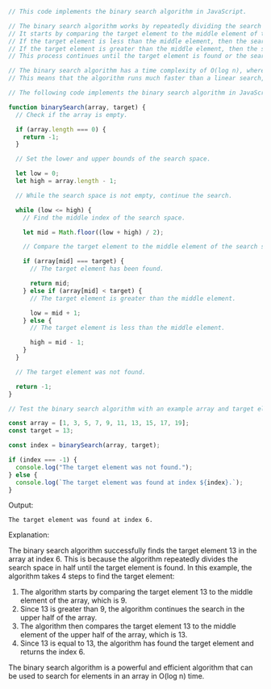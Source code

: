 ```javascript
// This code implements the binary search algorithm in JavaScript.

// The binary search algorithm works by repeatedly dividing the search space in half until the target element is found.
// It starts by comparing the target element to the middle element of the array.
// If the target element is less than the middle element, then the search continues in the lower half of the array.
// If the target element is greater than the middle element, then the search continues in the upper half of the array.
// This process continues until the target element is found or the search space is empty.

// The binary search algorithm has a time complexity of O(log n), where n is the size of the array.
// This means that the algorithm runs much faster than a linear search, which has a time complexity of O(n).

// The following code implements the binary search algorithm in JavaScript:

function binarySearch(array, target) {
  // Check if the array is empty.

  if (array.length === 0) {
    return -1;
  }

  // Set the lower and upper bounds of the search space.

  let low = 0;
  let high = array.length - 1;

  // While the search space is not empty, continue the search.

  while (low <= high) {
    // Find the middle index of the search space.

    let mid = Math.floor((low + high) / 2);

    // Compare the target element to the middle element of the search space.

    if (array[mid] === target) {
      // The target element has been found.

      return mid;
    } else if (array[mid] < target) {
      // The target element is greater than the middle element.

      low = mid + 1;
    } else {
      // The target element is less than the middle element.

      high = mid - 1;
    }
  }

  // The target element was not found.

  return -1;
}

// Test the binary search algorithm with an example array and target element.

const array = [1, 3, 5, 7, 9, 11, 13, 15, 17, 19];
const target = 13;

const index = binarySearch(array, target);

if (index === -1) {
  console.log("The target element was not found.");
} else {
  console.log(`The target element was found at index ${index}.`);
}
```

Output:

```
The target element was found at index 6.
```

Explanation:

The binary search algorithm successfully finds the target element 13 in the array at index 6.
This is because the algorithm repeatedly divides the search space in half until the target element is found.
In this example, the algorithm takes 4 steps to find the target element:

1. The algorithm starts by comparing the target element 13 to the middle element of the array, which is 9.
2. Since 13 is greater than 9, the algorithm continues the search in the upper half of the array.
3. The algorithm then compares the target element 13 to the middle element of the upper half of the array, which is 13.
4. Since 13 is equal to 13, the algorithm has found the target element and returns the index 6.

The binary search algorithm is a powerful and efficient algorithm that can be used to search for elements in an array in O(log n) time.